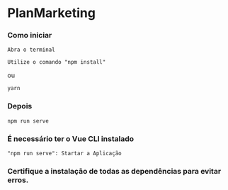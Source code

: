 #  PlanMarketing
 
### Como iniciar

```
Abra o terminal
```

```
Utilize o comando "npm install"
```

ou

```
yarn
```

### Depois

```
npm run serve
```

### É necessário ter o Vue CLI instalado

```
"npm run serve": Startar a Aplicação

```

### Certifique a instalação de todas as dependências para evitar erros.
